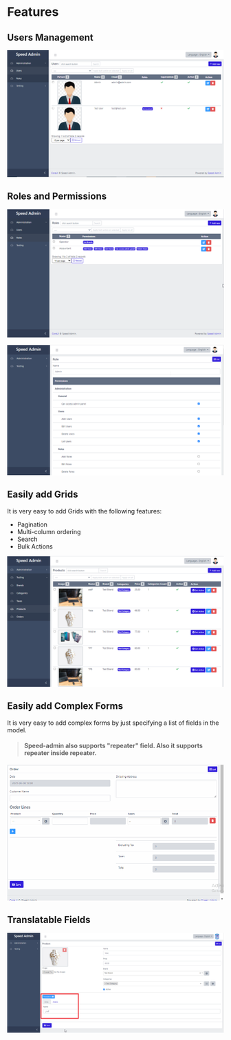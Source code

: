 # Features

## Users Management

![](.gitbook/assets/users-management.png)

## Roles and Permissions

![Roles Grid](.gitbook/assets/roles-grid.png)

![Roles Form](.gitbook/assets/roles-form.png)

## Easily add Grids

It is very easy to add Grids with the following features:

* Pagination
* Multi-column ordering
* Search
* Bulk Actions

![](.gitbook/assets/grid.png)

## Easily add Complex Forms

It is very easy to add complex forms by just specifying a list of fields in the model.

> #### Speed-admin also supports "repeater" field. Also it supports repeater inside repeater.

![](.gitbook/assets/orders_form.gif)

## Translatable Fields

![](.gitbook/assets/form_pic.png)

